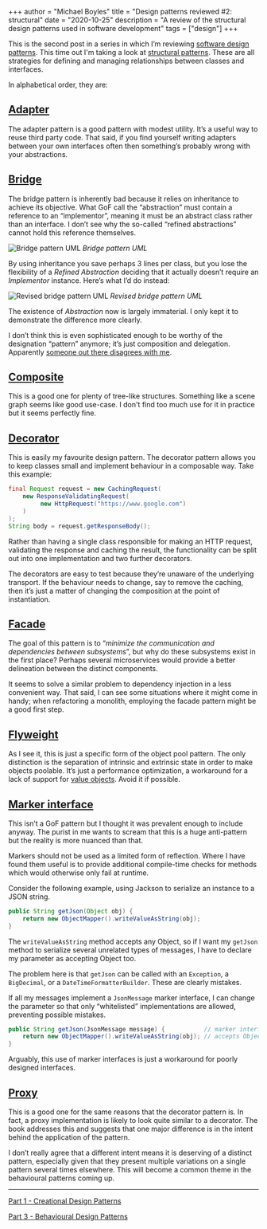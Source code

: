 +++
author = "Michael Boyles"
title = "Design patterns reviewed #2: structural"
date = "2020-10-25"
description = "A review of the structural design patterns used in software development"
tags = ["design"]
+++

This is the second post in a series in which I’m reviewing
[software design patterns](https://en.wikipedia.org/wiki/Software_design_pattern). This time out I'm taking a look at
[structural patterns](https://en.wikipedia.org/wiki/Structural_pattern). These are all strategies for defining and
managing relationships between classes and interfaces.

<!--more-->

In alphabetical order, they are:

## [Adapter](https://en.wikipedia.org/wiki/Adapter_pattern)

The adapter pattern is a good pattern with modest utility. It’s a useful way to reuse third party code. That said, if
you find yourself writing adapters between your own interfaces often then something’s probably wrong with your
abstractions.

## [Bridge](https://en.wikipedia.org/wiki/Bridge_pattern)

The bridge pattern is inherently bad because it relies on inheritance to achieve its objective. What GoF call the
“abstraction” must contain a reference to an “implementor”, meaning it must be an abstract class rather than an
interface. I don’t see why the so-called “refined abstractions” cannot hold this reference themselves.

![Bridge pattern UML](/images/posts/structural-design-patterns/bridge-pattern-uml.png)
*Bridge pattern UML*

By using inheritance you save perhaps 3 lines per class, but you lose the flexibility of a *Refined Abstraction*
deciding that it actually doesn’t require an *Implementor* instance. Here’s what I’d do instead:

![Revised bridge pattern UML](/images/posts/structural-design-patterns/revised-bridge-pattern-uml.png)
*Revised bridge pattern UML*

The existence of *Abstraction* now is largely immaterial. I only kept it to demonstrate the difference more clearly.

I don’t think this is even sophisticated enough to be worthy of the designation “pattern” anymore; it’s just
composition and delegation. Apparently [someone out there disagrees with me](https://en.wikipedia.org/wiki/Delegation_pattern).

## [Composite](https://en.wikipedia.org/wiki/Composite_pattern)

This is a good one for plenty of tree-like structures. Something like a scene graph seems like good use-case. I don't
find too much use for it in practice but it seems perfectly fine.

## [Decorator](https://en.wikipedia.org/wiki/Decorator_pattern)

This is easily my favourite design pattern. The decorator pattern allows you to keep classes small and implement
behaviour in a composable way. Take this example:

```java
final Request request = new CachingRequest(
    new ResponseValidatingRequest(
         new HttpRequest("https://www.google.com")
    )
);
String body = request.getResponseBody();
```

Rather than having a single class responsible for making an HTTP request, validating the response and caching the
result, the functionality can be split out into one implementation and two further decorators.

The decorators are easy to test because they’re unaware of the underlying transport. If the behaviour needs to change,
say to remove the caching, then it’s just a matter of changing the composition at the point of instantiation.

## [Facade](https://en.wikipedia.org/wiki/Facade_pattern)

The goal of this pattern is to “*minimize the communication and dependencies between subsystems*”, but why do these
subsystems exist in the first place? Perhaps several microservices would provide a better delineation between the
distinct components.

It seems to solve a similar problem to dependency injection in a less convenient way. That said, I can see some
situations where it might come in handy; when refactoring a monolith, employing the facade pattern might be a good
first step.

## [Flyweight](https://en.wikipedia.org/wiki/Flyweight_pattern)

As I see it, this is just a specific form of the object pool pattern. The only distinction is the separation of
intrinsic and extrinsic state in order to make objects poolable. It’s just a performance optimization, a workaround for
a lack of support for [value objects](https://openjdk.java.net/jeps/169). Avoid it if possible.

## [Marker interface](https://en.wikipedia.org/wiki/Marker_interface_pattern)

This isn’t a GoF pattern but I thought it was prevalent enough to include anyway. The purist in me wants to scream that
this is a huge anti-pattern but the reality is more nuanced than that.

Markers should not be used as a limited form of reflection. Where I have found them useful is to provide additional
compile-time checks for methods which would otherwise only fail at runtime.  

Consider the following example, using Jackson to serialize an instance to a JSON string.

```java
public String getJson(Object obj) {
    return new ObjectMapper().writeValueAsString(obj);
}
```

The `writeValueAsString` method accepts any Object, so if I want my `getJson` method to serialize several unrelated
types of messages, I have to declare my parameter as accepting Object too.

The problem here is that `getJson` can be called with an `Exception`, a `BigDecimal`, or a `DateTimeFormatterBuilder`.
These are clearly mistakes.

If all my messages implement a `JsonMessage` marker interface, I can change the parameter so that only “whitelisted”
implementations are allowed, preventing possible mistakes.

```java
public String getJson(JsonMessage message) {           // marker interface
    return new ObjectMapper().writeValueAsString(obj); // accepts Object
}
```

Arguably, this use of marker interfaces is just a workaround for poorly designed interfaces.

## [Proxy](https://en.wikipedia.org/wiki/Proxy_pattern)

This is a good one for the same reasons that the decorator pattern is. In fact, a proxy implementation is likely to look
quite similar to a decorator. The book addresses this and suggests that one major difference is in the intent behind the
application of the pattern.

I don’t really agree that a different intent means it is deserving of a distinct pattern, especially given that they
present multiple variations on a single pattern several times elsewhere. This will become a common theme in the
behavioural patterns coming up.

---

[Part 1 - Creational Design Patterns](/post/creational-design-patterns/)

[Part 3 - Behavioural Design Patterns](/post/behavioural-design-patterns/)
